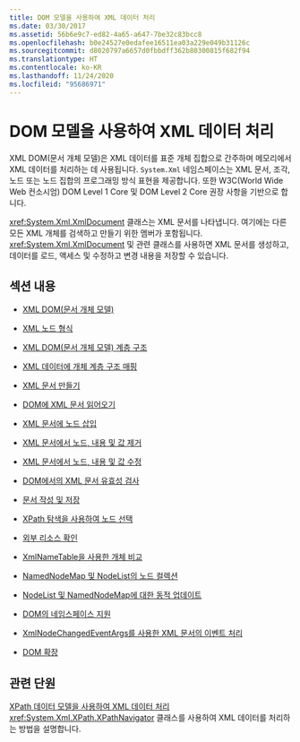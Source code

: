 ```yaml
---
title: DOM 모델을 사용하여 XML 데이터 처리
ms.date: 03/30/2017
ms.assetid: 56b6e9c7-ed82-4a65-a647-7be32c83bcc8
ms.openlocfilehash: b0e24527e0edafee16511ea03a229e049b31126c
ms.sourcegitcommit: d8020797a6657d0fbbdff362b80300815f682f94
ms.translationtype: HT
ms.contentlocale: ko-KR
ms.lasthandoff: 11/24/2020
ms.locfileid: "95686971"
---
```

# <a name="process-xml-data-using-the-dom-model"></a>DOM 모델을 사용하여 XML 데이터 처리

XML DOM(문서 개체 모델)은 XML 데이터를 표준 개체 집합으로 간주하며 메모리에서 XML 데이터를 처리하는 데 사용됩니다. `System.Xml` 네임스페이스는 XML 문서, 조각, 노드 또는 노드 집합의 프로그래밍 방식 표현을 제공합니다. 또한 W3C(World Wide Web 컨소시엄) DOM Level 1 Core 및 DOM Level 2 Core 권장 사항을 기반으로 합니다.  
  
 <xref:System.Xml.XmlDocument> 클래스는 XML 문서를 나타냅니다. 여기에는 다른 모든 XML 개체를 검색하고 만들기 위한 멤버가 포함됩니다. <xref:System.Xml.XmlDocument> 및 관련 클래스를 사용하면 XML 문서를 생성하고, 데이터를 로드, 액세스 및 수정하고 변경 내용을 저장할 수 있습니다.  
  
## <a name="in-this-section"></a>섹션 내용  
  
- [XML DOM(문서 개체 모델)](xml-document-object-model-dom.md)  
  
- [XML 노드 형식](types-of-xml-nodes.md)  
  
- [XML DOM(문서 개체 모델) 계층 구조](xml-document-object-model-dom-hierarchy.md)  
  
- [XML 데이터에 개체 계층 구조 매핑](mapping-the-object-hierarchy-to-xml-data.md)  
  
- [XML 문서 만들기](xml-document-creation.md)  
  
- [DOM에 XML 문서 읽어오기](reading-an-xml-document-into-the-dom.md)  
  
- [XML 문서에 노드 삽입](inserting-nodes-into-an-xml-document.md)  
  
- [XML 문서에서 노드, 내용 및 값 제거](removing-nodes-content-and-values-from-an-xml-document.md)  
  
- [XML 문서에서 노드, 내용 및 값 수정](modifying-nodes-content-and-values-in-an-xml-document.md)  
  
- [DOM에서의 XML 문서 유효성 검사](validating-an-xml-document-in-the-dom.md)  
  
- [문서 작성 및 저장](saving-and-writing-a-document.md)  
  
- [XPath 탐색을 사용하여 노드 선택](select-nodes-using-xpath-navigation.md)  
  
- [외부 리소스 확인](resolving-external-resources.md)  
  
- [XmlNameTable을 사용한 개체 비교](object-comparison-using-xmlnametable.md)  
  
- [NamedNodeMap 및 NodeList의 노드 컬렉션](node-collections-in-namednodemaps-and-nodelists.md)  
  
- [NodeList 및 NamedNodeMap에 대한 동적 업데이트](dynamic-updates-to-nodelists-and-namednodemaps.md)  
  
- [DOM의 네임스페이스 지원](namespace-support-in-the-dom.md)  
  
- [XmlNodeChangedEventArgs를 사용한 XML 문서의 이벤트 처리](event-handling-in-an-xml-document-using-the-xmlnodechangedeventargs.md)  
  
- [DOM 확장](extending-the-dom.md)  
  
## <a name="related-sections"></a>관련 단원  

 [XPath 데이터 모델을 사용하여 XML 데이터 처리](process-xml-data-using-the-xpath-data-model.md)  
 <xref:System.Xml.XPath.XPathNavigator> 클래스를 사용하여 XML 데이터를 처리하는 방법을 설명합니다.
